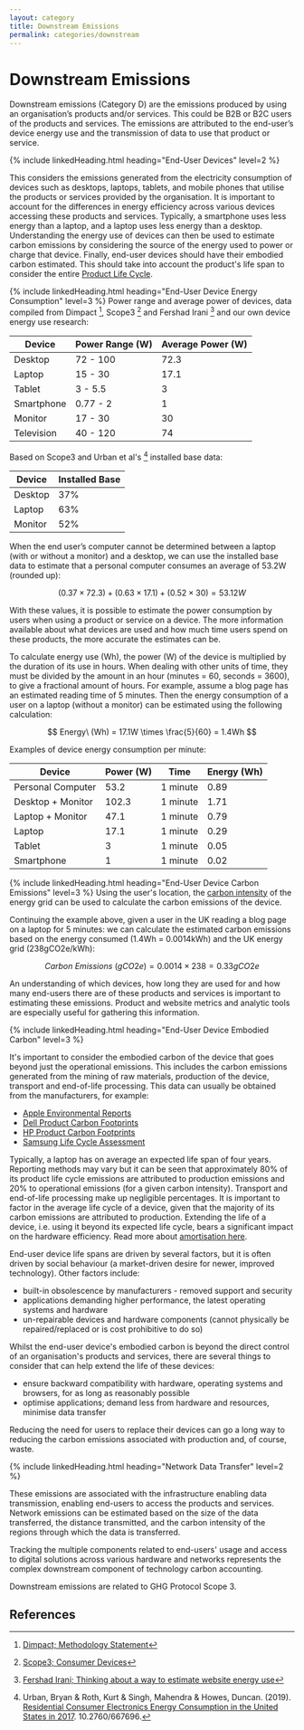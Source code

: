 ```yaml
---
layout: category
title: Downstream Emissions
permalink: categories/downstream
---
```


# Downstream Emissions

Downstream emissions (Category D) are the emissions produced by using an organisation’s products and/or services. This could be B2B or B2C users of the products and services. The emissions are attributed to the end-user’s device energy use and the transmission of data to use that product or service.

{% include linkedHeading.html heading="End-User Devices" level=2 %}

This considers the emissions generated from the electricity consumption of devices such as desktops, laptops, tablets, and mobile phones that utilise the products or services provided by the organisation. It is important to account for the differences in energy efficiency across various devices accessing these products and services. Typically, a smartphone uses less energy than a laptop, and a laptop uses less energy than a desktop. Understanding the energy use of devices can then be used to estimate carbon emissions by considering the source of the energy used to power or charge that device. Finally, end-user devices should have their embodied carbon estimated. This should take into account the product's life span to consider the entire [Product Life Cycle](/glossary#product-life-cycle).

{% include linkedHeading.html heading="End-User Device Energy Consumption" level=3 %}
Power range and average power of devices, data compiled from Dimpact [^dimpact], Scope3 [^scope3] and Fershad Irani [^fershad] and our own device energy use research:

| Device             | Power Range (W)    | Average Power (W)  |
| ------------------ | ------------------ | ------------------ |
| Desktop            | 72 - 100           | 72.3               |
| Laptop             | 15 - 30            | 17.1               |
| Tablet             | 3 - 5.5            | 3                  |
| Smartphone         | 0.77 - 2           | 1                  |
| Monitor            | 17 - 30            | 30                 |
| Television         | 40 - 120           | 74                 |

Based on Scope3 and Urban et al's [^urban] installed base data:

| Device             | Installed Base     |
| ------------------ | ------------------ |
| Desktop            | 37%                |
| Laptop             | 63%                |
| Monitor            | 52%                |

When the end user’s computer cannot be determined between a laptop (with or without a monitor) and a desktop, we can use the installed base data to estimate that a personal computer consumes an average of 53.2W (rounded up):

$$
(0.37 \times 72.3) + (0.63 \times 17.1) + (0.52 \times 30) = 53.12W
$$

With these values, it is possible to estimate the power consumption by users when using a product or service on a device. The more information available about what devices are used and how much time users spend on these products, the more accurate the estimates can be.

To calculate energy use (Wh), the power (W) of the device is multiplied by the duration of its use in hours. When dealing with other units of time, they must be divided by the amount in an hour (minutes = 60, seconds = 3600), to give a fractional amount of hours. For example, assume a blog page has an estimated reading time of 5 minutes. Then the energy consumption of a user on a laptop (without a monitor) can be estimated using the following calculation:

$$ Energy\ (Wh) = 17.1W \times \frac{5}{60} = 1.4Wh $$

Examples of device energy consumption per minute:

| Device             | Power (W)          | Time               | Energy (Wh)        |
| ------------------ | ------------------ | ------------------ | ------------------ |
| Personal Computer  | 53.2               | 1 minute           | 0.89               |
| Desktop + Monitor  | 102.3              | 1 minute           | 1.71               |
| Laptop + Monitor   | 47.1               | 1 minute           | 0.79               |
| Laptop             | 17.1               | 1 minute           | 0.29               |
| Tablet             | 3                  | 1 minute           | 0.05               |
| Smartphone         | 1                  | 1 minute           | 0.02               |


{% include linkedHeading.html heading="End-User Device Carbon Emissions" level=3 %}
Using the user's location, the [carbon intensity](/glossary#carbon-intensity) of the energy grid can be used to calculate the carbon emissions of the device.

Continuing the example above, given a user in the UK reading a blog page on a laptop for 5 minutes: we can calculate the estimated carbon emissions based on the energy consumed (1.4Wh = 0.0014kWh) and the UK energy grid (238gCO2e/kWh):

$$ Carbon\ Emissions\ (gCO2e) = 0.0014 \times 238 = 0.33gCO2e $$

An understanding of which devices, how long they are used for and how many end-users there are of these products and services is important to estimating these emissions. Product and website metrics and analytic tools are especially useful for gathering this information.


{% include linkedHeading.html heading="End-User Device Embodied Carbon" level=3 %}

It's important to consider the embodied carbon of the device that goes beyond just the operational emissions. This includes the carbon emissions generated from the mining of raw materials, production of the device, transport and end-of-life processing. This data can usually be obtained from the manufacturers, for example:

- [Apple Environmental Reports](https://www.apple.com/environment/)
- [Dell Product Carbon Footprints](https://www.dell.com/en-uk/dt/corporate/social-impact/advancing-sustainability/climate-action/product-carbon-footprints.htm)
- [HP Product Carbon Footprints](https://h20195.www2.hp.com/v2/library.aspx?doctype=95&footer=95&filter_doctype=no&showregionfacet=yes&filter_country=no&cc=us&lc=en&filter_oid=no&filter_prodtype=rw&prodtype=ij&showproductcompatibility=yes&showregion=yes&showreglangcol=yes&showdescription=yes%23doctype-95&sortorder-popular&teasers-off&isRetired-false&isRHParentNode-false&titleCheck-false#doctype-95&sortorder-popular&teasers-off&isRetired-false&isRHParentNode-false&titleCheck-false)
- [Samsung Life Cycle Assessment](https://www.samsung.com/global/sustainability/focus/products/sustainability-in-our-products/)

Typically, a laptop has on average an expected life span of four years. Reporting methods may vary but it can be seen that approximately 80% of its product life cycle emissions are attributed to production emissions and 20% to operational emissions (for a given carbon intensity). Transport and end-of-life processing make up negligible percentages. It is important to factor in the average life cycle of a device, given that the majority of its carbon emissions are attributed to production. Extending the life of a device, i.e. using it beyond its expected life cycle, bears a significant impact on the hardware efficiency. Read more about [amortisation here](/glossary#amortisation).

End-user device life spans are driven by several factors, but it is often driven by social behaviour (a market-driven desire for newer, improved technology). Other factors include:
- built-in obsolescence by manufacturers - removed support and security 
- applications demanding higher performance, the latest operating systems and hardware
- un-repairable devices and hardware components (cannot physically be repaired/replaced or is cost prohibitive to do so)

Whilst the end-user device's embodied carbon is beyond the direct control of an organisation's products and services, there are several things to consider that can help extend the life of these devices:
- ensure backward compatibility with hardware, operating systems and browsers, for as long as reasonably possible
- optimise applications; demand less from hardware and resources, minimise data transfer

Reducing the need for users to replace their devices can go a long way to reducing the carbon emissions associated with production and, of course, waste.


{% include linkedHeading.html heading="Network Data Transfer" level=2 %}

These emissions are associated with the infrastructure enabling data transmission, enabling end-users to access the products and services. Network emissions can be estimated based on the size of the data transferred, the distance transmitted, and the carbon intensity of the regions through which the data is transferred.

Tracking the multiple components related to end-users' usage and access to digital solutions across various hardware and networks represents the complex downstream component of technology carbon accounting.

Downstream emissions are related to GHG Protocol Scope 3.

## References


[^dimpact]: [Dimpact; Methodology Statement](https://dimpact.org/publications)
[^scope3]: [Scope3; Consumer Devices](https://methodology.scope3.com/consumer_devices)
[^fershad]: [Fershad Irani; Thinking about a way to estimate website energy use](https://methodology.scope3.com/consumer_devices)
[^urban]: Urban, Bryan & Roth, Kurt & Singh, Mahendra & Howes, Duncan. (2019). [Residential Consumer Electronics Energy Consumption in the United States in 2017](https://www.researchgate.net/publication/335911295_Residential_Consumer_Electronics_Energy_Consumption_in_the_United_States_in_2017). 10.2760/667696. 
